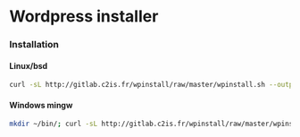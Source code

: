 # Wordpress installer

### Installation

#### Linux/bsd
```sh
curl -sL http://gitlab.c2is.fr/wpinstall/raw/master/wpinstall.sh --output /usr/local/bin/wpinstall; chmod +x /usr/local/bin/wpinstall;

```

#### Windows mingw
```sh
mkdir ~/bin/; curl -sL http://gitlab.c2is.fr/wpinstall/raw/master/wpinstall.sh --output ~/bin/wpinstall; chmod +x ~/bin/wpinstall
```